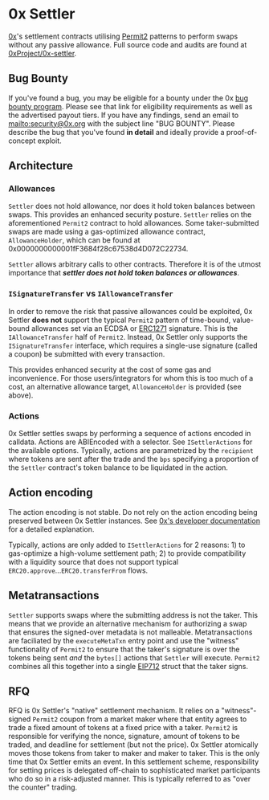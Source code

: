 # 0x Settler

[0x](https://0x.org/)'s settlement contracts utilising
[Permit2](https://github.com/Uniswap/permit2) patterns to perform swaps without
any passive allowance. Full source code and audits are found at
[0xProject/0x-settler](https://github.com/0xProject/0x-settler).

## Bug Bounty

If you've found a bug, you may be eligible for a bounty under the 0x [bug bounty
program](https://0x.org/docs/developer-resources/bounties). Please see that link
for eligibility requirements as well as the advertised payout tiers. If you have
any findings, send an email to [mailto:security@0x.org](security@0x.org) with
the subject line "BUG BOUNTY". Please describe the bug that you've found **in
detail** and ideally provide a proof-of-concept exploit.

## Architecture

### Allowances

`Settler` does not hold allowance, nor does it hold token balances between
swaps. This provides an enhanced security posture. `Settler` relies on the
aforementioned `Permit2` contract to hold allowances. Some taker-submitted swaps
are made using a gas-optimized allowance contract, `AllowanceHolder`, which can
be found at 0x0000000000001fF3684f28c67538d4D072C22734.

`Settler` allows arbitrary calls to other contracts. Therefore it is of the
utmost importance that _**settler does not hold token balances or allowances**_.

### `ISignatureTransfer` vs `IAllowanceTransfer`

In order to remove the risk that passive allowances could be exploited, 0x
Settler **does not** support the typical `Permit2` pattern of time-bound,
value-bound allowances set via an ECDSA or
[ERC1271](https://eips.ethereum.org/EIPS/eip-1271) signature. This is the
`IAllowanceTransfer` half of `Permit2`. Instead, 0x Settler only supports the
`ISignatureTransfer` interface, which requires a single-use signature (called a
coupon) be submitted with every transaction.

This provides enhanced security at the cost of some gas and inconvenience. For
those users/integrators for whom this is too much of a cost, an alternative
allowance target, `AllowanceHolder` is provided (see above).

### Actions

0x Settler settles swaps by performing a sequence of actions encoded in
calldata. Actions are ABIEncoded with a selector. See `ISettlerActions` for the
available options. Typically, actions are parametrized by the `recipient` where
tokens are sent after the trade and the `bps` specifying a proportion of the
`Settler` contract's token balance to be liquidated in the action.

## Action encoding

The action encoding is not stable. Do not rely on the action encoding being
preserved between 0x Settler instances. See [0x's developer
documentation](https://0x.org/docs/developer-resources/settler) for a detailed
explanation.

Typically, actions are only added to `ISettlerActions` for 2 reasons: 1) to
gas-optimize a high-volume settlement path; 2) to provide compatibility with a
liquidity source that does not support typical
`ERC20.approve`...`ERC20.transferFrom` flows.

## Metatransactions

`Settler` supports swaps where the submitting address is not the taker. This
means that we provide an alternative mechanism for authorizing a swap that
ensures the signed-over metadata is not malleable. Metatransactions are
faciliated by the `executeMetaTxn` entry point and use the "witness"
functionality of `Permit2` to ensure that the taker's signature is over the
tokens being sent _and_ the `bytes[]` actions that `Settler` will
execute. `Permit2` combines all this together into a single
[EIP712](https://eips.ethereum.org/EIPS/eip-712) struct that the taker signs.

## RFQ

RFQ is 0x Settler's "native" settlement mechanism. It relies on a
"witness"-signed `Permit2` coupon from a market maker where that entity agrees
to trade a fixed amount of tokens at a fixed price with a taker. `Permit2` is
responsible for verifying the nonce, signature, amount of tokens to be traded,
and deadline for settlement (but not the price). 0x Settler atomically moves
those tokens from taker to maker and maker to taker. This is the only time that
0x Settler emits an event. In this settlement scheme, responsibility for setting
prices is delegated off-chain to sophisticated market participants who do so in
a risk-adjusted manner. This is typically referred to as "over the counter"
trading.
